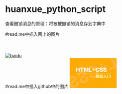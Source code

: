 # huanxue_python_script
查看撤销消息的原理：将被被撤销的消息存到字典中


#read.me中插入网上的图片
<br/><br/><br/><br/>
[![baidu](http://www.baidu.com/img/bdlogo.gif "百度logo")](http://baidu.com)
<br/>
#read.me中插入github中的图片
![](https://github.com/huanxuezhishen/huanxue_python_script/raw/master/微信（itchat包）/chanpin_img.jpg)

